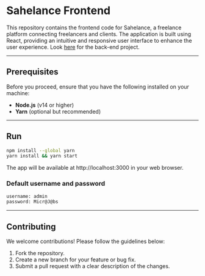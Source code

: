 # Sahelance Frontend

This repository contains the frontend code for Sahelance, a freelance platform connecting freelancers and clients. The application is built using React, providing an intuitive and responsive user interface to enhance the user experience. Look [here](https://github.com/youcef-gaga/Backend-for-Freelance-Platform---Sahelance) for the back-end project.

---

## Prerequisites
Before you proceed, ensure that you have the following installed on your machine:

- **Node.js** (v14 or higher)
- **Yarn** (optional but recommended)
---
## Run
```bash
npm install --global yarn
yarn install && yarn start
```
The app will be available at http://localhost:3000 in your web browser.

### Default username and password
```bash
username: admin
password: Micr@J@bs
```
---
## Contributing
We welcome contributions! Please follow the guidelines below:

1. Fork the repository.
2. Create a new branch for your feature or bug fix.
3. Submit a pull request with a clear description of the changes.


